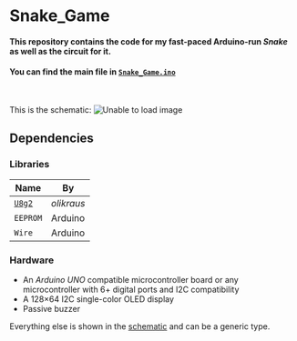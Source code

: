 # Snake_Game
#### This repository contains the code for my fast-paced Arduino-run _Snake_ as well as the circuit for it. 
#### You can find the main file in [`Snake_Game.ino`](Snake_Game.ino)
<br>

This is the schematic:
![Unable to load image](images/schematic.svg)


## Dependencies

### Libraries

| Name | By | 
|--|--|
| [`U8g2`](https://github.com/olikraus/u8g2)| *olikraus* |
| `EEPROM` | Arduino |
| `Wire` | Arduino |


### Hardware

- An *Arduino UNO* compatible microcontroller board or any microcontroller with 6+ digital ports and I2C compatibility
- A 128×64 I2C single-color OLED display
- Passive buzzer

Everything else is shown in the [schematic](images/schematic.svg) and can be a generic type.